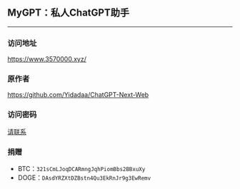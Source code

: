 ## MyGPT：私人ChatGPT助手
***
### 访问地址
https://www.3570000.xyz/

### 原作者
https://github.com/Yidadaa/ChatGPT-Next-Web

### 访问密码
[请联系](https://twitter.com/ReardonYang)

### 捐赠
* BTC：`321sCmLJoqDCARmngJqhPiomBbs2BBxuXy`
* DOGE：`DAsdYRZXtDZBstn4Qu3EkRnJr9g3EwRemv`
